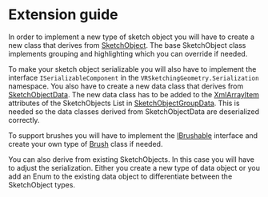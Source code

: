 # Extension guide

In order to implement a new type of sketch object you will have to create a new class that derives from [SketchObject](xref:VRSketchingGeometry.SketchObjectManagement.SketchObject). The base SketchObject class implements grouping and highlighting which you can override if needed.

To make your sketch object serializable you will also have to implement the interface `ISerializableComponent` in the `VRSketchingGeometry.Serialization` namespace.
You also have to create a new data class that derives from [SketchObjectData](xref:VRSketchingGeometry.Serialization.SketchObjectData).
The new data class has to be added to the [XmlArrayItem](https://docs.microsoft.com/en-us/dotnet/api/system.xml.serialization.xmlarrayitemattribute?view=net-5.0) attributes of the SketchObjects List in [SketchObjectGroupData](xref:VRSketchingGeometry.Serialization.SketchObjectGroupData). This is needed so the data classes derived from SketchObjectData are deserialized correctly.  

To support brushes you will have to implement the [IBrushable](xref:VRSketchingGeometry.SketchObjectManagement.IBrushable) interface and create your own type of [Brush](xref:VRSketchingGeometry.Serialization.Brush) class if needed.  

You can also derive from existing SketchObjects. In this case you will have to adjust the serialization. Either you create a new type of data object 
or you add an Enum to the existing data object to differentiate between the SketchObject types.
